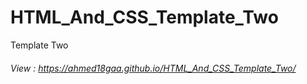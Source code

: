 # HTML_And_CSS_Template_Two
Template Two
###### View : https://ahmed18gaa.github.io/HTML_And_CSS_Template_Two/
